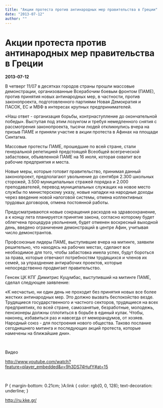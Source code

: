 ```yaml
---
title: "Акции протеста против антинародных мер правительства в Греции"
date: "2013-07-12"
author: ""
---
```


# Акции протеста против антинародных мер правительства в Греции

**2013-07-12** 

В четверг 11/07 в десятках городов страны прошли массовые демонстрации, организованные Всерабочим боевым фронтом (ПАМЕ), против принятия новых антинародных мер, в частности, против законопроекта, подготовленного партиями Новая Демократия и ПАСОК, ЕС и МВФ в интересах   крупных предпринимателей.

«Наш ответ - организация борьбы, контрнаступление до окончательной победы». Выступая под этим лозунгом и требуя немедленного снятия с рассмотрения законопроекта, тысячи людей откликнулись вчера на призыв ПАМЕ и приняли участие в акции протеста в Афинах на площади Синтагма.

Массовые протесты ПАМЕ, прошедшие по всей стране, стали генеральной репетицией предстоящей Всеобщей всегреческой забастовки, объявленной ПАМЕ на 16 июля,  которая охватит все рабочие предприятия и места.

Новые меры, которые готовит правительство, принимая данный законопроект, предполагают увольнение до сентября 2.300 школьных сторожей, 3.500 муниципальных стражей порядка и 2.000 преподавателей, перевод муниципальных служащих на новое место службы по министерскому указу, новые нападки на народные доходы через введение новой налоговой системы, отмена коллективных трудовых договоров, отмена постоянной работы.

Предусматриваются новые сокращения расходов на здравоохранение, а к концу лета планируется принятие закона, согласно которому будет облегчена процедура увольнения, будет отменен воскресный выходной день, введено ограничение демонстраций в центре Афин, учитывая число демонстрантов.

Профсоюзные лидеры ПАМЕ, выступившие вчера на митинге, заявили решительно, что находясь на рабочих местах, сделают все необходимое для того, чтобы забастовка имела успех, будут бороться за права, которые отвечают потребностям  трудящихся и членов их семей, за упразднение антирабочих проектов, которые непосредственно продвигает правительство.

Генсек ЦК КПГ Димитрис Куцумбас, выступивший на митинге ПАМЕ,  сделал следующее заявление:

«К несчастью, ни один день не проходит без принятия новых все более жестких антинародных мер. Это должно вызвать беспокойство везде. Трудящиеся государственного и частного секторов, трудящиеся на всех предприятиях, по всей стране, самозанятые, безработные, молодежь, пенсионеры должны сплотиться в борьбе  в единый кулак. Чтобы, наконец, избавиться раз и навсегда от меморандумов, от хозяев. Народный союз - для построения нового общества. Таково послание сегодняшнего митинга и последующих акций протеста, которые намечены на ближайшие дни».

 

Видео

http://www.youtube.com/watch?feature=player_embedded&v=9h3DS74HufY#at=15

 

 P { margin-bottom: 0.21cm; }A:link { color: rgb(0, 0, 128); text-decoration: underline; }

http://ru.kke.gr/